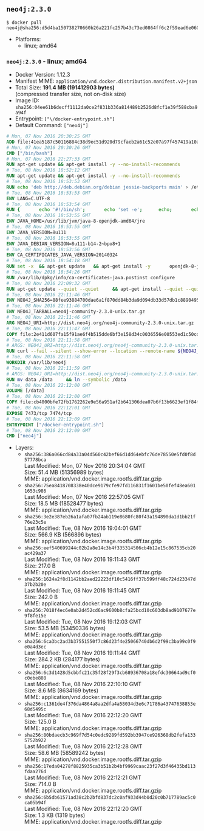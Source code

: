 ## `neo4j:2.3.0`

```console
$ docker pull neo4j@sha256:d5d4ba150738270660b26a221fc257b43c73ed0864ff6c2f59ead6e0609e480a
```

-	Platforms:
	-	linux; amd64

### `neo4j:2.3.0` - linux; amd64

-	Docker Version: 1.12.3
-	Manifest MIME: `application/vnd.docker.distribution.manifest.v2+json`
-	Total Size: **191.4 MB (191412903 bytes)**  
	(compressed transfer size, not on-disk size)
-	Image ID: `sha256:04ee61b6decff1112da0ce2f831b336a814489b2526d8fcf1e39f588cba9a94f`
-	Entrypoint: `["\/docker-entrypoint.sh"]`
-	Default Command: `["neo4j"]`

```dockerfile
# Mon, 07 Nov 2016 20:30:25 GMT
ADD file:41ea5187c50116884c38d9ec51d920d79cfaeb2a61c52e07a97f457419a10a4f in / 
# Mon, 07 Nov 2016 20:30:26 GMT
CMD ["/bin/bash"]
# Mon, 07 Nov 2016 22:27:33 GMT
RUN apt-get update && apt-get install -y --no-install-recommends 		ca-certificates 		curl 		wget 	&& rm -rf /var/lib/apt/lists/*
# Tue, 08 Nov 2016 18:52:12 GMT
RUN apt-get update && apt-get install -y --no-install-recommends 		bzip2 		unzip 		xz-utils 	&& rm -rf /var/lib/apt/lists/*
# Tue, 08 Nov 2016 18:53:53 GMT
RUN echo 'deb http://deb.debian.org/debian jessie-backports main' > /etc/apt/sources.list.d/jessie-backports.list
# Tue, 08 Nov 2016 18:53:53 GMT
ENV LANG=C.UTF-8
# Tue, 08 Nov 2016 18:53:54 GMT
RUN { 		echo '#!/bin/sh'; 		echo 'set -e'; 		echo; 		echo 'dirname "$(dirname "$(readlink -f "$(which javac || which java)")")"'; 	} > /usr/local/bin/docker-java-home 	&& chmod +x /usr/local/bin/docker-java-home
# Tue, 08 Nov 2016 18:53:55 GMT
ENV JAVA_HOME=/usr/lib/jvm/java-8-openjdk-amd64/jre
# Tue, 08 Nov 2016 18:53:55 GMT
ENV JAVA_VERSION=8u111
# Tue, 08 Nov 2016 18:53:55 GMT
ENV JAVA_DEBIAN_VERSION=8u111-b14-2~bpo8+1
# Tue, 08 Nov 2016 18:53:56 GMT
ENV CA_CERTIFICATES_JAVA_VERSION=20140324
# Tue, 08 Nov 2016 18:54:18 GMT
RUN set -x 	&& apt-get update 	&& apt-get install -y 		openjdk-8-jre-headless="$JAVA_DEBIAN_VERSION" 		ca-certificates-java="$CA_CERTIFICATES_JAVA_VERSION" 	&& rm -rf /var/lib/apt/lists/* 	&& [ "$JAVA_HOME" = "$(docker-java-home)" ]
# Tue, 08 Nov 2016 18:54:26 GMT
RUN /var/lib/dpkg/info/ca-certificates-java.postinst configure
# Tue, 08 Nov 2016 22:09:32 GMT
RUN apt-get update --quiet --quiet     && apt-get install --quiet --quiet --no-install-recommends lsof     && rm -rf /var/lib/apt/lists/*
# Tue, 08 Nov 2016 22:11:46 GMT
ENV NEO4J_SHA256=88fee93884700dae6a1f870dd84b3da9d094db33d57db1c88904954ef2cb4830
# Tue, 08 Nov 2016 22:11:46 GMT
ENV NEO4J_TARBALL=neo4j-community-2.3.0-unix.tar.gz
# Tue, 08 Nov 2016 22:11:46 GMT
ARG NEO4J_URI=http://dist.neo4j.org/neo4j-community-2.3.0-unix.tar.gz
# Tue, 08 Nov 2016 22:11:47 GMT
COPY file:2e411d607fa15f91ae6f4b515dde6bf3e158d34c0036556e00553ed1c50cd63d in /tmp/ 
# Tue, 08 Nov 2016 22:11:58 GMT
# ARGS: NEO4J_URI=http://dist.neo4j.org/neo4j-community-2.3.0-unix.tar.gz
RUN curl --fail --silent --show-error --location --remote-name ${NEO4J_URI}     && echo "${NEO4J_SHA256} ${NEO4J_TARBALL}" | sha256sum --check --quiet -     && tar --extract --file ${NEO4J_TARBALL} --directory /var/lib     && mv /var/lib/neo4j-* /var/lib/neo4j     && rm ${NEO4J_TARBALL}
# Tue, 08 Nov 2016 22:11:58 GMT
WORKDIR /var/lib/neo4j
# Tue, 08 Nov 2016 22:11:59 GMT
# ARGS: NEO4J_URI=http://dist.neo4j.org/neo4j-community-2.3.0-unix.tar.gz
RUN mv data /data     && ln --symbolic /data
# Tue, 08 Nov 2016 22:12:00 GMT
VOLUME [/data]
# Tue, 08 Nov 2016 22:12:00 GMT
COPY file:cb4000bfe72fb1762262e9e56a951af2b641306dea07b6f13b6623ef1f84fc92 in /docker-entrypoint.sh 
# Tue, 08 Nov 2016 22:12:01 GMT
EXPOSE 7473/tcp 7474/tcp
# Tue, 08 Nov 2016 22:12:09 GMT
ENTRYPOINT ["/docker-entrypoint.sh"]
# Tue, 08 Nov 2016 22:12:09 GMT
CMD ["neo4j"]
```

-	Layers:
	-	`sha256:386a066cd84a33a04d560c42bef66d1dd64ebfc76de78550e5fd0f8d57778bca`  
		Last Modified: Mon, 07 Nov 2016 20:34:04 GMT  
		Size: 51.4 MB (51356989 bytes)  
		MIME: application/vnd.docker.image.rootfs.diff.tar.gzip
	-	`sha256:75ea8418708338e40dce9179cfe97fd116831f1601be50fef48ea6011653c986`  
		Last Modified: Mon, 07 Nov 2016 22:57:05 GMT  
		Size: 18.5 MB (18528477 bytes)  
		MIME: application/vnd.docker.image.rootfs.diff.tar.gzip
	-	`sha256:3e2e387eb26a1afa07fb24ab119e8680fc80f43a194890da1d1bb21f76e23c5e`  
		Last Modified: Tue, 08 Nov 2016 19:04:01 GMT  
		Size: 566.9 KB (566896 bytes)  
		MIME: application/vnd.docker.image.rootfs.diff.tar.gzip
	-	`sha256:eef540699244c02b2a8e14c3b4f335314506cb4b12e15c867535cb20ac429a37`  
		Last Modified: Tue, 08 Nov 2016 19:11:43 GMT  
		Size: 217.0 B  
		MIME: application/vnd.docker.image.rootfs.diff.tar.gzip
	-	`sha256:1624a2f8d1142bb2aed22223df10c5416ff37b599ff48c724d23347d37b2b20e`  
		Last Modified: Tue, 08 Nov 2016 19:11:45 GMT  
		Size: 242.0 B  
		MIME: application/vnd.docker.image.rootfs.diff.tar.gzip
	-	`sha256:7018f4ec6e0ab2d452cd6ac9600b8cfa25bcd10c603db8ad9107677e9f8fe15e`  
		Last Modified: Tue, 08 Nov 2016 19:12:03 GMT  
		Size: 53.5 MB (53450336 bytes)  
		MIME: application/vnd.docker.image.rootfs.diff.tar.gzip
	-	`sha256:6ca3bc2ad3b37551550f7c86d23f4e25066740db6d2f99c3ba99c0f9e0a4d3ec`  
		Last Modified: Tue, 08 Nov 2016 19:11:44 GMT  
		Size: 284.2 KB (284177 bytes)  
		MIME: application/vnd.docker.image.rootfs.diff.tar.gzip
	-	`sha256:6c3d1428d5cbbfc21c35f28f29f3cb68936708a18efdc30664ad9cf0c0ebe808`  
		Last Modified: Tue, 08 Nov 2016 22:10:10 GMT  
		Size: 8.6 MB (8634169 bytes)  
		MIME: application/vnd.docker.image.rootfs.diff.tar.gzip
	-	`sha256:c1361de4f376da4864a8aa2dfa4a58034d3e6c71786a43747638853e68d5495c`  
		Last Modified: Tue, 08 Nov 2016 22:12:20 GMT  
		Size: 125.0 B  
		MIME: application/vnd.docker.image.rootfs.diff.tar.gzip
	-	`sha256:80bdaecb3c969f7d54c0edc9289fd592bb3947ce926368db2fefa1335752b922`  
		Last Modified: Tue, 08 Nov 2016 22:12:28 GMT  
		Size: 58.6 MB (58589242 bytes)  
		MIME: application/vnd.docker.image.rootfs.diff.tar.gzip
	-	`sha256:17eda04278f8825935ca3b51b2b4bf9969caac23f27d3f46435bd113fdaa276d`  
		Last Modified: Tue, 08 Nov 2016 22:12:21 GMT  
		Size: 714.0 B  
		MIME: application/vnd.docker.image.rootfs.diff.tar.gzip
	-	`sha256:6b5db61571ad38c2b2bfd837dc2c0af933d44b0d20c0b717789ac5c0ca05b94f`  
		Last Modified: Tue, 08 Nov 2016 22:12:20 GMT  
		Size: 1.3 KB (1319 bytes)  
		MIME: application/vnd.docker.image.rootfs.diff.tar.gzip
